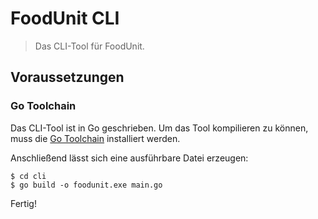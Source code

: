# FoodUnit CLI
> Das CLI-Tool für FoodUnit.

## Voraussetzungen

### Go Toolchain

Das CLI-Tool ist in Go geschrieben. Um das Tool kompilieren zu können, muss die [Go Toolchain](https://golang.org/) installiert werden.

Anschließend lässt sich eine ausführbare Datei erzeugen:

```
$ cd cli
$ go build -o foodunit.exe main.go
```

Fertig!
